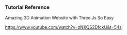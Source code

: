 ### Tutorial Reference

Amazing 3D Animation Website with Three.Js So Easy

https://www.youtube.com/watch?v=zNXQS2DfckU&t=54s
